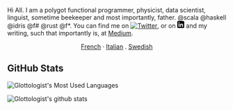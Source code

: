 

Hi All.  I am a polygot functional programmer, physicist, data scientist, linguist, sometime beekeeper and most importantly, father. @scala @haskell @idris @f# @rust @f*.
You can find me on [![Twitter][1.2]][1], or on [![LinkedIn][3.2]][3] and my writing, such that importantly is, at [Medium](https://medium.com/@glottologist).

<p align="center">
  <a href="/README_FR.md">French</a>
  ·
  <a href="/README_IT.md">Italian</a>
  .
  <a href="/README_SV.md">Swedish</a>
</p>


## GitHub Stats

![Glottologist's Most Used Languages](https://github-readme-stats.vercel.app/api/top-langs/?username=glottologist&count_private=true&layout=compact&langs_count=10&hide=html,css,javascript,dockerfile&theme=onedark)


![Glottologist's github stats](https://github-readme-stats.vercel.app/api?username=glottologist&show_icons=true&theme=onedark)


[1.2]: http://i.imgur.com/wWzX9uB.png (twitter icon)
[2.2]: http://i.imgur.com/9I6NRUm.png (github icon)
[3.2]: https://github.com/glottologist/glottologist/blob/main/linkedin-3-16.png (linkedin icon)

<!-- links to your social media accounts -->

[1]: https://twitter.com/theglottologist
[2]: https://github.com/Glottologist
[3]: https://www.linkedin.com/in/jasonridgwaytaylor/
[4]: https://medium.com/@glottologist



<!-- Resources -->
<!-- Icons: https://simpleicons.org/ -->
<!-- GitHub Stats: https://github.com/anuraghazra/github-readme-stats -->
<!-- Emojis: https://emojipedia.org/emoji/ -->
<!-- HTML Emojis: https://www.fileformat.info/index.htm -->
<!-- Shields: https://shields.io/ -->
